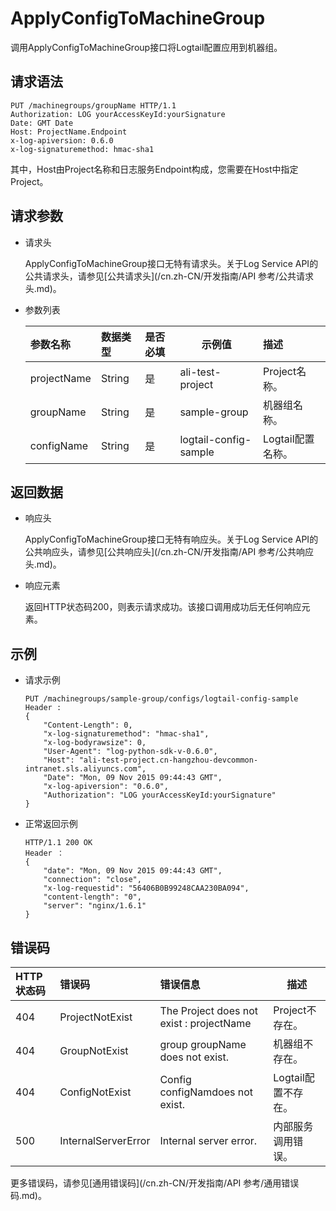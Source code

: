 # ApplyConfigToMachineGroup

调用ApplyConfigToMachineGroup接口将Logtail配置应用到机器组。

## 请求语法

```
PUT /machinegroups/groupName HTTP/1.1
Authorization: LOG yourAccessKeyId:yourSignature 
Date: GMT Date
Host: ProjectName.Endpoint
x-log-apiversion: 0.6.0
x-log-signaturemethod: hmac-sha1
```

其中，Host由Project名称和日志服务Endpoint构成，您需要在Host中指定Project。

## 请求参数

-   请求头

    ApplyConfigToMachineGroup接口无特有请求头。关于Log Service API的公共请求头，请参见[公共请求头](/cn.zh-CN/开发指南/API 参考/公共请求头.md)。

-   参数列表

    |参数名称|数据类型|是否必填|示例值|描述|
    |:---|:---|:---|---|:-|
    |projectName|String|是|ali-test-project|Project名称。|
    |groupName|String|是|sample-group|机器组名称。|
    |configName|String|是|logtail-config-sample|Logtail配置名称。|


## 返回数据

-   响应头

    ApplyConfigToMachineGroup接口无特有响应头。关于Log Service API的公共响应头，请参见[公共响应头](/cn.zh-CN/开发指南/API 参考/公共响应头.md)。

-   响应元素

    返回HTTP状态码200，则表示请求成功。该接口调用成功后无任何响应元素。


## 示例

-   请求示例

    ```
    PUT /machinegroups/sample-group/configs/logtail-config-sample
    Header :
    {
        "Content-Length": 0, 
        "x-log-signaturemethod": "hmac-sha1", 
        "x-log-bodyrawsize": 0, 
        "User-Agent": "log-python-sdk-v-0.6.0", 
        "Host": "ali-test-project.cn-hangzhou-devcommon-intranet.sls.aliyuncs.com", 
        "Date": "Mon, 09 Nov 2015 09:44:43 GMT", 
        "x-log-apiversion": "0.6.0", 
        "Authorization": "LOG yourAccessKeyId:yourSignature"
    }
    ```

-   正常返回示例

    ```
    HTTP/1.1 200 OK
    Header ：
    {
        "date": "Mon, 09 Nov 2015 09:44:43 GMT", 
        "connection": "close", 
        "x-log-requestid": "56406B0B99248CAA230BA094", 
        "content-length": "0", 
        "server": "nginx/1.6.1"
    }
    ```


## 错误码

|HTTP状态码|错误码|错误信息|描述|
|:------|:--|:---|--|
|404|ProjectNotExist|The Project does not exist : projectName|Project不存在。|
|404|GroupNotExist|group groupName does not exist.|机器组不存在。|
|404|ConfigNotExist|Config configNamdoes not exist.|Logtail配置不存在。|
|500|InternalServerError|Internal server error.|内部服务调用错误。|

更多错误码，请参见[通用错误码](/cn.zh-CN/开发指南/API 参考/通用错误码.md)。

